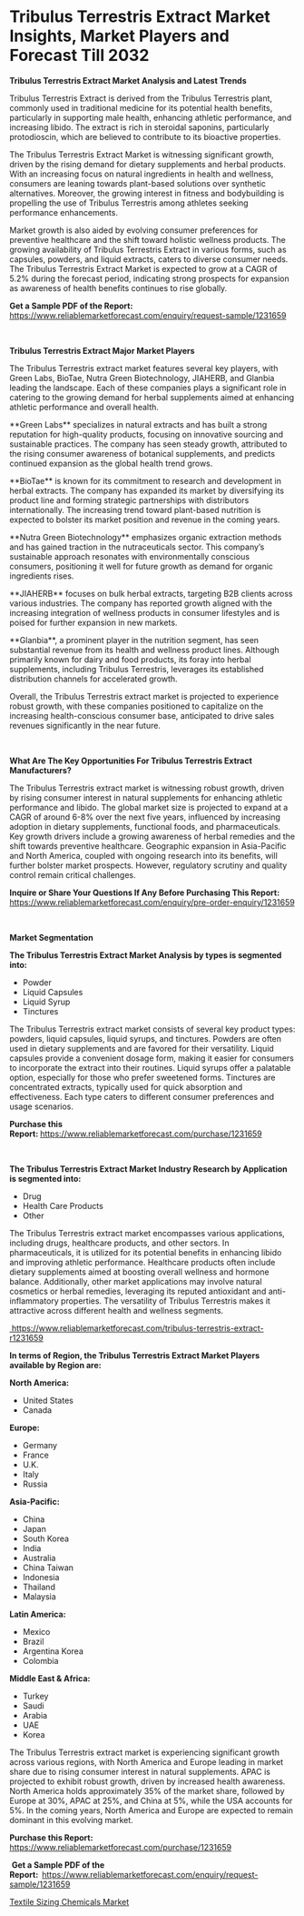 <p><h1>Tribulus Terrestris Extract Market Insights, Market Players and Forecast Till 2032</h1></p><p><strong>Tribulus Terrestris Extract Market Analysis and Latest Trends</strong></p>
<p><p>Tribulus Terrestris Extract is derived from the Tribulus Terrestris plant, commonly used in traditional medicine for its potential health benefits, particularly in supporting male health, enhancing athletic performance, and increasing libido. The extract is rich in steroidal saponins, particularly protodioscin, which are believed to contribute to its bioactive properties.</p><p>The Tribulus Terrestris Extract Market is witnessing significant growth, driven by the rising demand for dietary supplements and herbal products. With an increasing focus on natural ingredients in health and wellness, consumers are leaning towards plant-based solutions over synthetic alternatives. Moreover, the growing interest in fitness and bodybuilding is propelling the use of Tribulus Terrestris among athletes seeking performance enhancements.</p><p>Market growth is also aided by evolving consumer preferences for preventive healthcare and the shift toward holistic wellness products. The growing availability of Tribulus Terrestris Extract in various forms, such as capsules, powders, and liquid extracts, caters to diverse consumer needs. The Tribulus Terrestris Extract Market is expected to grow at a CAGR of 5.2% during the forecast period, indicating strong prospects for expansion as awareness of health benefits continues to rise globally.</p></p>
<p><strong>Get a Sample PDF of the Report:&nbsp;</strong> <a href="https://www.reliablemarketforecast.com/enquiry/request-sample/1231659?utm_campaign=2274&utm_medium=2&utm_source=Github&utm_content=ia&utm_term=31012025&utm_id=tribulus-terrestris-extract">https://www.reliablemarketforecast.com/enquiry/request-sample/1231659</a></p>
<p>&nbsp;</p>
<p><strong>Tribulus Terrestris Extract Major Market Players</strong></p>
<p><p>The Tribulus Terrestris extract market features several key players, with Green Labs, BioTae, Nutra Green Biotechnology, JIAHERB, and Glanbia leading the landscape. Each of these companies plays a significant role in catering to the growing demand for herbal supplements aimed at enhancing athletic performance and overall health.</p><p>**Green Labs** specializes in natural extracts and has built a strong reputation for high-quality products, focusing on innovative sourcing and sustainable practices. The company has seen steady growth, attributed to the rising consumer awareness of botanical supplements, and predicts continued expansion as the global health trend grows.</p><p>**BioTae** is known for its commitment to research and development in herbal extracts. The company has expanded its market by diversifying its product line and forming strategic partnerships with distributors internationally. The increasing trend toward plant-based nutrition is expected to bolster its market position and revenue in the coming years.</p><p>**Nutra Green Biotechnology** emphasizes organic extraction methods and has gained traction in the nutraceuticals sector. This company’s sustainable approach resonates with environmentally conscious consumers, positioning it well for future growth as demand for organic ingredients rises.</p><p>**JIAHERB** focuses on bulk herbal extracts, targeting B2B clients across various industries. The company has reported growth aligned with the increasing integration of wellness products in consumer lifestyles and is poised for further expansion in new markets.</p><p>**Glanbia**, a prominent player in the nutrition segment, has seen substantial revenue from its health and wellness product lines. Although primarily known for dairy and food products, its foray into herbal supplements, including Tribulus Terrestris, leverages its established distribution channels for accelerated growth.</p><p>Overall, the Tribulus Terrestris extract market is projected to experience robust growth, with these companies positioned to capitalize on the increasing health-conscious consumer base, anticipated to drive sales revenues significantly in the near future.</p></p>
<p>&nbsp;</p>
<p><strong>What Are The Key Opportunities For Tribulus Terrestris Extract Manufacturers?</strong></p>
<p><p>The Tribulus Terrestris extract market is witnessing robust growth, driven by rising consumer interest in natural supplements for enhancing athletic performance and libido. The global market size is projected to expand at a CAGR of around 6-8% over the next five years, influenced by increasing adoption in dietary supplements, functional foods, and pharmaceuticals. Key growth drivers include a growing awareness of herbal remedies and the shift towards preventive healthcare. Geographic expansion in Asia-Pacific and North America, coupled with ongoing research into its benefits, will further bolster market prospects. However, regulatory scrutiny and quality control remain critical challenges.</p></p>
<p><strong>Inquire or Share Your Questions If Any Before Purchasing This Report:</strong> <a href="https://www.reliablemarketforecast.com/enquiry/pre-order-enquiry/1231659?utm_campaign=2274&utm_medium=2&utm_source=Github&utm_content=ia&utm_term=31012025&utm_id=tribulus-terrestris-extract">https://www.reliablemarketforecast.com/enquiry/pre-order-enquiry/1231659</a></p>
<p>&nbsp;</p>
<p><strong>Market Segmentation</strong></p>
<p><strong>The Tribulus Terrestris Extract Market Analysis by types is segmented into:</strong></p>
<p><ul><li>Powder</li><li>Liquid Capsules</li><li>Liquid Syrup</li><li>Tinctures</li></ul></p>
<p><p>The Tribulus Terrestris extract market consists of several key product types: powders, liquid capsules, liquid syrups, and tinctures. Powders are often used in dietary supplements and are favored for their versatility. Liquid capsules provide a convenient dosage form, making it easier for consumers to incorporate the extract into their routines. Liquid syrups offer a palatable option, especially for those who prefer sweetened forms. Tinctures are concentrated extracts, typically used for quick absorption and effectiveness. Each type caters to different consumer preferences and usage scenarios.</p></p>
<p><strong>Purchase this Report:&nbsp;</strong><a href="https://www.reliablemarketforecast.com/purchase/1231659?utm_campaign=2274&utm_medium=2&utm_source=Github&utm_content=ia&utm_term=31012025&utm_id=tribulus-terrestris-extract">https://www.reliablemarketforecast.com/purchase/1231659</a></p>
<p>&nbsp;</p>
<p><strong>The Tribulus Terrestris Extract Market Industry Research by Application is segmented into:</strong></p>
<p><ul><li>Drug</li><li>Health Care Products</li><li>Other</li></ul></p>
<p><p>The Tribulus Terrestris extract market encompasses various applications, including drugs, healthcare products, and other sectors. In pharmaceuticals, it is utilized for its potential benefits in enhancing libido and improving athletic performance. Healthcare products often include dietary supplements aimed at boosting overall wellness and hormone balance. Additionally, other market applications may involve natural cosmetics or herbal remedies, leveraging its reputed antioxidant and anti-inflammatory properties. The versatility of Tribulus Terrestris makes it attractive across different health and wellness segments.</p></p>
<p><a href="https://www.reliablemarketforecast.com/tribulus-terrestris-extract-r1231659?utm_campaign=2274&utm_medium=2&utm_source=Github&utm_content=ia&utm_term=31012025&utm_id=tribulus-terrestris-extract">&nbsp;https://www.reliablemarketforecast.com/tribulus-terrestris-extract-r1231659</a></p>
<p><strong>In terms of Region, the Tribulus Terrestris Extract Market Players available by Region are:</strong></p>
<p>
    <p> <strong> North America: </strong>
        <ul>
            <li>United States</li>
            <li>Canada</li>
        </ul>
        </p> 
    <p> <strong> Europe: </strong>
        <ul>
            <li>Germany</li>
            <li>France</li>
            <li>U.K.</li>
            <li>Italy</li>
            <li>Russia</li>
        </ul>
        </p> 
    <p> <strong> Asia-Pacific: </strong>
        <ul>
            <li>China</li>
            <li>Japan</li>
            <li>South Korea</li>
            <li>India</li>
            <li>Australia</li>
            <li>China Taiwan</li>
            <li>Indonesia</li>
            <li>Thailand</li>
            <li>Malaysia</li>
        </ul>
        </p> 
    <p> <strong> Latin America: </strong>
        <ul>
            <li>Mexico</li>
            <li>Brazil</li>
            <li>Argentina Korea</li>
            <li>Colombia</li>
        </ul>
        </p> 
    <p> <strong> Middle East & Africa: </strong>
        <ul>
            <li>Turkey</li>
            <li>Saudi</li>
            <li>Arabia</li>
            <li>UAE</li>
            <li>Korea</li>
        </ul>
    </p>
    </p>
<p><p>The Tribulus Terrestris extract market is experiencing significant growth across various regions, with North America and Europe leading in market share due to rising consumer interest in natural supplements. APAC is projected to exhibit robust growth, driven by increased health awareness. North America holds approximately 35% of the market share, followed by Europe at 30%, APAC at 25%, and China at 5%, while the USA accounts for 5%. In the coming years, North America and Europe are expected to remain dominant in this evolving market.</p></p>
<p><strong>Purchase this Report: </strong><a href="https://www.reliablemarketforecast.com/purchase/1231659?utm_campaign=2274&utm_medium=2&utm_source=Github&utm_content=ia&utm_term=31012025&utm_id=tribulus-terrestris-extract">https://www.reliablemarketforecast.com/purchase/1231659</a></p>
<p>&nbsp;<strong>Get a Sample PDF of the Report:&nbsp;&nbsp;</strong><a href="https://www.reliablemarketforecast.com/enquiry/request-sample/1231659?utm_campaign=2274&utm_medium=2&utm_source=Github&utm_content=ia&utm_term=31012025&utm_id=tribulus-terrestris-extract">https://www.reliablemarketforecast.com/enquiry/request-sample/1231659</a></p>
<p><strong></strong></p>
<p><p><a href="https://github.com/AngelaWalsh696/Market-Research-Report-List-1/blob/main/textile-sizing-chemicals-market.md?utm_campaign=2274&utm_medium=2&utm_source=Github&utm_content=ia&utm_term=31012025&utm_id=tribulus-terrestris-extract">Textile Sizing Chemicals Market</a></p></p>